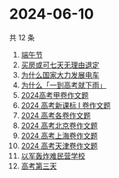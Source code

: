 # 2024-06-10

共 12 条

<!-- BEGIN -->
<!-- 最后更新时间 Mon Jun 10 2024 13:11:33 GMT+0800 (China Standard Time) -->

1. [端午节](https://www.zhihu.com/search?q=%E7%AB%AF%E5%8D%88%E8%8A%82)
1. [买房或可七天无理由退定](https://www.zhihu.com/search?q=%E4%B9%B0%E6%88%BF%E6%88%96%E5%8F%AF%E4%B8%83%E5%A4%A9%E6%97%A0%E7%90%86%E7%94%B1%E9%80%80%E5%AE%9A)
1. [为什么国家大力发展电车](https://www.zhihu.com/search?q=%E4%B8%BA%E4%BB%80%E4%B9%88%E5%9B%BD%E5%AE%B6%E5%A4%A7%E5%8A%9B%E5%8F%91%E5%B1%95%E7%94%B5%E8%BD%A6)
1. [为什么「一到高考就下雨」](https://www.zhihu.com/search?q=%E4%B8%BA%E4%BB%80%E4%B9%88%E3%80%8C%E4%B8%80%E5%88%B0%E9%AB%98%E8%80%83%E5%B0%B1%E4%B8%8B%E9%9B%A8%E3%80%8D)
1. [2024高考甲卷作文题](https://www.zhihu.com/search?q=2024%E9%AB%98%E8%80%83%E7%94%B2%E5%8D%B7%E4%BD%9C%E6%96%87%E9%A2%98)
1. [2024 高考新课标 I 卷作文题](https://www.zhihu.com/search?q=%202024%20%E9%AB%98%E8%80%83%E6%96%B0%E8%AF%BE%E6%A0%87%20I%20%E5%8D%B7%E4%BD%9C%E6%96%87%E9%A2%98)
1. [2024 高考各卷作文题](https://www.zhihu.com/search?q=2024%20%E9%AB%98%E8%80%83%E5%90%84%E5%8D%B7%E4%BD%9C%E6%96%87%E9%A2%98)
1. [2024 高考北京卷作文题](https://www.zhihu.com/search?q=2024%20%E9%AB%98%E8%80%83%E5%8C%97%E4%BA%AC%E5%8D%B7%E4%BD%9C%E6%96%87%E9%A2%98)
1. [2024 高考上海卷作文题](https://www.zhihu.com/search?q=2024%20%E9%AB%98%E8%80%83%E4%B8%8A%E6%B5%B7%E5%8D%B7%E4%BD%9C%E6%96%87%E9%A2%98)
1. [2024 高考天津卷作文题](https://www.zhihu.com/search?q=2024%20%E9%AB%98%E8%80%83%E5%A4%A9%E6%B4%A5%E5%8D%B7%E4%BD%9C%E6%96%87%E9%A2%98)
1. [以军轰炸难民营学校](https://www.zhihu.com/search?q=%E4%BB%A5%E5%86%9B%E8%BD%B0%E7%82%B8%E9%9A%BE%E6%B0%91%E8%90%A5%E5%AD%A6%E6%A0%A1)
1. [高考第三天](https://www.zhihu.com/search?q=%E9%AB%98%E8%80%83%E7%AC%AC%E4%B8%89%E5%A4%A9)

<!-- END -->
